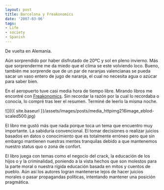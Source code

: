 ```yaml
---
layout: post
title: Barcelona y Freakonomics
date: '2007-03-06'
tags:
- Life
- society
- Spanish
---
```


De vuelta en Alemania.

Aún sorprendido por haber disfrutado de 20ºC y sol en pleno invierno. Más que sorprenderme me da miedo que el clima se este volviendo loco. Bueno, también me sorprende que de un par de naranjas valencianas se pueda sacar un vaso entero de jugo de naranja, el cual no necesita agua o azúcar para saber bien.

En el aeropuerto tuve casi media hora de tiempo libre. Mirando libros me encontré con [Freakonomics][2]. Sin recordar la razón por la cual lo recordaba o conocía, lo compré tras leer el resumen. Terminé de leerlo la misma noche.

 ![]({{ site.baseurl }}/assets/images/posts/media_httpimg216image_eblod-scaled500.jpg)

El libro me gustó más que nada porque toca un tema que encuentro muy importante. La sabiduría convencional. El tomar decisiones o realizar juicios basados en datos o conocimiento que es totalmente erróneo pero que sin embargo mantienen nuestras mentes tranquilas debido a que mantenemos nuestro status quo o zona de confort.

El libro juega con temas como el negocio del crack, la educación de los hijos o y la criminalidad, poniendo a la vista hechos que son molestos para la parte moral o nuestra rígida educación basada en mitos y cuentos de pueblo. Aún así los autores logran mantenerse lejos de hacer juicios morales o pasar propagandas políticas, intentando mantener una posición pragmática.

[1]: http://ec1.images-amazon.com/images/P/8466625127.01._AA240_SCLZZZZZZZ_.jpg  
[2]: [http://www.amazon.com/Freakonomics-economista-politicamente-incorrecto-explor...](http://www.amazon.com/Freakonomics-economista-politicamente-incorrecto-explora/dp/8466625127/ref=pd_bbs_sr_9/103-3562655-3031032?ie=UTF8&s=books&qid=1173177306&sr=8-9)

